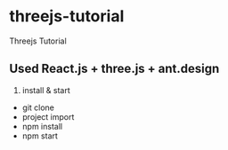 # threejs-tutorial
Threejs Tutorial
## Used React.js + three.js + ant.design
1. install & start
- git clone
- project import
- npm install
- npm start
